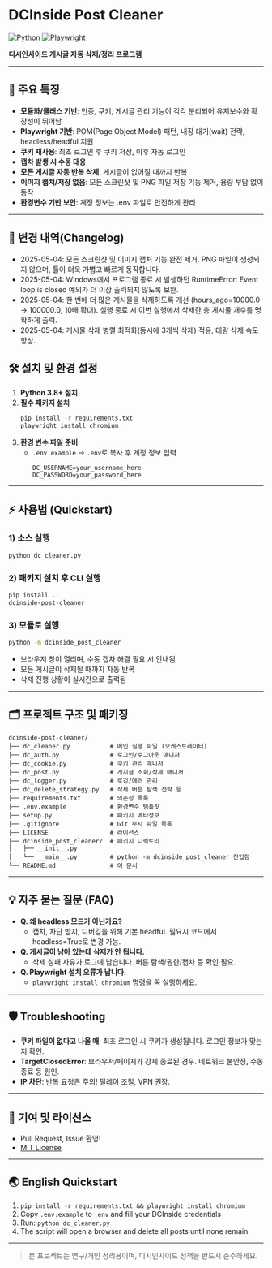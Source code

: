 # DCInside Post Cleaner

[![Python](https://img.shields.io/badge/python-3.8%2B-blue.svg)](https://www.python.org/)
[![Playwright](https://img.shields.io/badge/playwright-%E2%9C%94-green)](https://playwright.dev/)

**디시인사이드 게시글 자동 삭제/정리 프로그램**

---

## 🚀 주요 특징
- **모듈화/클래스 기반**: 인증, 쿠키, 게시글 관리 기능이 각각 분리되어 유지보수와 확장성이 뛰어남
- **Playwright 기반**: POM(Page Object Model) 패턴, 내장 대기(wait) 전략, headless/headful 지원
- **쿠키 재사용**: 최초 로그인 후 쿠키 저장, 이후 자동 로그인
- **캡차 발생 시 수동 대응**
- **모든 게시글 자동 반복 삭제**: 게시글이 없어질 때까지 반복
- **이미지 캡처/저장 없음**: 모든 스크린샷 및 PNG 파일 저장 기능 제거, 용량 부담 없이 동작
- **환경변수 기반 보안**: 계정 정보는 .env 파일로 안전하게 관리

---

## 📝 변경 내역(Changelog)

- 2025-05-04: 모든 스크린샷 및 이미지 캡처 기능 완전 제거. PNG 파일이 생성되지 않으며, 툴이 더욱 가볍고 빠르게 동작합니다.
- 2025-05-04: Windows에서 프로그램 종료 시 발생하던 RuntimeError: Event loop is closed 예외가 더 이상 출력되지 않도록 보완.
- 2025-05-04: 한 번에 더 많은 게시물을 삭제하도록 개선 (hours_ago=10000.0 → 100000.0, 10배 확대). 실행 종료 시 이번 실행에서 삭제한 총 게시물 개수를 명확하게 출력.
- 2025-05-04: 게시물 삭제 병렬 최적화(동시에 3개씩 삭제) 적용, 대량 삭제 속도 향상.

## 🛠️ 설치 및 환경 설정

1. **Python 3.8+ 설치**
2. **필수 패키지 설치**
   ```bash
   pip install -r requirements.txt
   playwright install chromium
   ```
3. **환경 변수 파일 준비**
   - `.env.example` → `.env`로 복사 후 계정 정보 입력
     ```env
     DC_USERNAME=your_username_here
     DC_PASSWORD=your_password_here
     ```

---

## ⚡ 사용법 (Quickstart)

### 1) 소스 실행
```bash
python dc_cleaner.py
```

### 2) 패키지 설치 후 CLI 실행
```bash
pip install .
dcinside-post-cleaner
```

### 3) 모듈로 실행
```bash
python -m dcinside_post_cleaner
```

- 브라우저 창이 열리며, 수동 캡차 해결 필요 시 안내됨
- 모든 게시글이 삭제될 때까지 자동 반복
- 삭제 진행 상황이 실시간으로 출력됨

---

## 🗂️ 프로젝트 구조 및 패키징

```
dcinside-post-cleaner/
├── dc_cleaner.py           # 메인 실행 파일 (오케스트레이터)
├── dc_auth.py              # 로그인/로그아웃 매니저
├── dc_cookie.py            # 쿠키 관리 매니저
├── dc_post.py              # 게시글 조회/삭제 매니저
├── dc_logger.py            # 로깅/에러 관리
├── dc_delete_strategy.py   # 삭제 버튼 탐색 전략 등
├── requirements.txt        # 의존성 목록
├── .env.example            # 환경변수 템플릿
├── setup.py                # 패키지 메타정보
├── .gitignore              # Git 무시 파일 목록
├── LICENSE                 # 라이선스
├── dcinside_post_cleaner/  # 패키지 디렉토리
│   ├── __init__.py
│   └── __main__.py         # python -m dcinside_post_cleaner 진입점
└── README.md               # 이 문서
```

---

## 💡 자주 묻는 질문 (FAQ)

- **Q. 왜 headless 모드가 아닌가요?**
  - 캡차, 차단 방지, 디버깅을 위해 기본 headful. 필요시 코드에서 headless=True로 변경 가능.
- **Q. 게시글이 남아 있는데 삭제가 안 됩니다.**
  - 삭제 실패 사유가 로그에 남습니다. 버튼 탐색/권한/캡차 등 확인 필요.
- **Q. Playwright 설치 오류가 납니다.**
  - `playwright install chromium` 명령을 꼭 실행하세요.

---

## 🛡️ Troubleshooting
- **쿠키 파일이 없다고 나올 때**: 최초 로그인 시 쿠키가 생성됩니다. 로그인 정보가 맞는지 확인.
- **TargetClosedError**: 브라우저/페이지가 강제 종료된 경우. 네트워크 불안정, 수동 종료 등 원인.
- **IP 차단**: 반복 요청은 주의! 딜레이 조절, VPN 권장.

---

## 🤝 기여 및 라이선스
- Pull Request, Issue 환영!
- [MIT License](./LICENSE)

---

## 🌏 English Quickstart

1. `pip install -r requirements.txt && playwright install chromium`
2. Copy `.env.example` to `.env` and fill your DCInside credentials
3. Run: `python dc_cleaner.py`
4. The script will open a browser and delete all posts until none remain.

---

> 본 프로젝트는 연구/개인 정리용이며, 디시인사이드 정책을 반드시 준수하세요.

